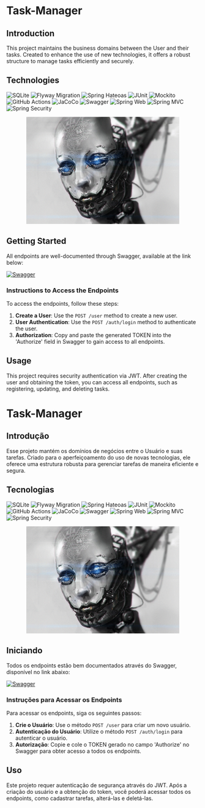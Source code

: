 # Task-Manager

## Introduction

This project maintains the business domains between the User and their tasks. Created to enhance the use of new technologies, it offers a robust structure to manage tasks efficiently and securely.

## Technologies

![SQLite](https://img.shields.io/badge/SQLite-003B57?style=for-the-badge&logo=sqlite&logoColor=white)
![Flyway Migration](https://img.shields.io/badge/Flyway%20Migration-CC0200?style=for-the-badge&logo=flyway&logoColor=white)
![Spring Hateoas](https://img.shields.io/badge/Spring%20Hateoas-6DB33F?style=for-the-badge&logo=spring&logoColor=white)
![JUnit](https://img.shields.io/badge/JUnit-25A162?style=for-the-badge&logo=junit5&logoColor=white)
![Mockito](https://img.shields.io/badge/Mockito-596066?style=for-the-badge&logo=mockito&logoColor=white)
![GitHub Actions](https://img.shields.io/badge/GitHub%20Actions-2088FF?style=for-the-badge&logo=github%20actions&logoColor=white)
![JaCoCo](https://img.shields.io/badge/JaCoCo-007ACC?style=for-the-badge&logo=jacoco&logoColor=white)
![Swagger](https://img.shields.io/badge/Swagger-85EA2D?style=for-the-badge&logo=swagger&logoColor=black)
![Spring Web](https://img.shields.io/badge/Spring%20Web-6DB33F?style=for-the-badge&logo=spring&logoColor=white)
![Spring MVC](https://img.shields.io/badge/Spring%20MVC-6DB33F?style=for-the-badge&logo=spring&logoColor=white)
![Spring Security](https://img.shields.io/badge/Spring%20Security-6DB33F?style=for-the-badge&logo=spring&logoColor=white)

<p align="center">
  <img src="https://github.com/VastiDev/Task-Manager/blob/master/7ZiU.gif" alt="AI Integration Example" width="400">
</p>

## Getting Started

All endpoints are well-documented through Swagger, available at the link below:

[![Swagger](https://img.shields.io/badge/Swagger-85EA2D?style=for-the-badge&logo=swagger&logoColor=black)](http://localhost:8080/swagger-ui/index.html#/)

### Instructions to Access the Endpoints

To access the endpoints, follow these steps:

1. **Create a User**: Use the `POST /user` method to create a new user.
2. **User Authentication**: Use the `POST /auth/login` method to authenticate the user.
3. **Authorization**: Copy and paste the generated TOKEN into the 'Authorize' field in Swagger to gain access to all endpoints.

## Usage

This project requires security authentication via JWT. After creating the user and obtaining the token, you can access all endpoints, such as registering, updating, and deleting tasks.


# Task-Manager

## Introdução

Esse projeto mantém os domínios de negócios entre o Usuário e suas tarefas. Criado para o aperfeiçoamento do uso de novas tecnologias, ele oferece uma estrutura robusta para gerenciar tarefas de maneira eficiente e segura.

## Tecnologias

![SQLite](https://img.shields.io/badge/SQLite-003B57?style=for-the-badge&logo=sqlite&logoColor=white)
![Flyway Migration](https://img.shields.io/badge/Flyway%20Migration-CC0200?style=for-the-badge&logo=flyway&logoColor=white)
![Spring Hateoas](https://img.shields.io/badge/Spring%20Hateoas-6DB33F?style=for-the-badge&logo=spring&logoColor=white)
![JUnit](https://img.shields.io/badge/JUnit-25A162?style=for-the-badge&logo=junit5&logoColor=white)
![Mockito](https://img.shields.io/badge/Mockito-596066?style=for-the-badge&logo=mockito&logoColor=white)
![GitHub Actions](https://img.shields.io/badge/GitHub%20Actions-2088FF?style=for-the-badge&logo=github%20actions&logoColor=white)
![JaCoCo](https://img.shields.io/badge/JaCoCo-007ACC?style=for-the-badge&logo=jacoco&logoColor=white)
![Swagger](https://img.shields.io/badge/Swagger-85EA2D?style=for-the-badge&logo=swagger&logoColor=black)
![Spring Web](https://img.shields.io/badge/Spring%20Web-6DB33F?style=for-the-badge&logo=spring&logoColor=white)
![Spring MVC](https://img.shields.io/badge/Spring%20MVC-6DB33F?style=for-the-badge&logo=spring&logoColor=white)
![Spring Security](https://img.shields.io/badge/Spring%20Security-6DB33F?style=for-the-badge&logo=spring&logoColor=white)

<p align="center">
  <img src="https://github.com/VastiDev/Task-Manager/blob/master/7ZiU.gif" alt="AI Integration Example" width="400">
</p>

## Iniciando

Todos os endpoints estão bem documentados através do Swagger, disponível no link abaixo:

[![Swagger](https://img.shields.io/badge/Swagger-85EA2D?style=for-the-badge&logo=swagger&logoColor=black)](http://localhost:8080/swagger-ui/index.html#/)

### Instruções para Acessar os Endpoints

Para acessar os endpoints, siga os seguintes passos:

1. **Crie o Usuário**: Use o método `POST /user` para criar um novo usuário.
2. **Autenticação do Usuário**: Utilize o método `POST /auth/login` para autenticar o usuário.
3. **Autorização**: Copie e cole o TOKEN gerado no campo 'Authorize' no Swagger para obter acesso a todos os endpoints.

## Uso

Este projeto requer autenticação de segurança através do JWT. Após a criação do usuário e a obtenção do token, você poderá acessar todos os endpoints, como cadastrar tarefas, alterá-las e deletá-las.



